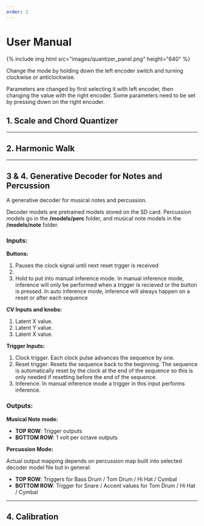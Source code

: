 ```yaml
---
order: 2
---
```

# User Manual

{% include img.html src="images/quantizer_panel.png" height="640" %}

Change the mode by holding down the left encoder switch and turning clockwise or anticlockwise.

Parameters are changed by first selecting it with left encoder, then changing the value with the right encoder. 
Some parameters need to be set by pressing down on the right encoder.

## 1. Scale and Chord Quantizer

---

## 2. Harmonic Walk

---

## 3 & 4. Generative Decoder for Notes and Percussion

A generative decoder for musical notes and percussion.

Decoder models are pretrained models stored on the SD card. 
Percussion models go in the **/models/perc** folder, and musical note models in the **/models/note** folder.

### Inputs:

**Buttons:**
1. Pauses the clock signal until next reset trgger is received
2. 
3. Hold to put into manual inference mode. 
   In manual inference mode, inference will only be performed when a trigger is recieved or the button is pressed.
   In auto inference mode, inference will always happen on a reset or after each sequence

**CV Inputs and knobs:**
1. Latent X value.
2. Latent Y value.
3. Latent X value.

**Trigger Inputs:**
1. Clock trigger. Each clock pulse advances the sequence by one.
2. Reset trigger. Resets the sequence back to the beginning. The sequence is automatically reset by the clock at the end of the sequence so this is only needed if resetting before the end of the sequence.
3. Inference. In manual inference mode a trigger in this input performs inference.

### Outputs:

**Musical Note mode:**

* **TOP ROW**: Trigger outputs
* **BOTTOM ROW**: 1 volt per octave outputs

**Percussion Mode:**

Actual output mapping depends on percussion map built into selected decoder model file but in general:

* **TOP ROW**: Triggers for Bass Drum / Tom Drum / Hi Hat / Cymbal
* **BOTTOM ROW**: Trigger for Snare / Accent values for Tom Drum / Hi Hat / Cymbal

---

## 4. Calibration

